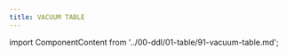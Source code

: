 ```yaml
---
title: VACUUM TABLE
---
```


import ComponentContent from '../00-ddl/01-table/91-vacuum-table.md';

<ComponentContent />
